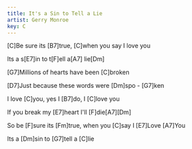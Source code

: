 ```yaml
---
title: It's a Sin to Tell a Lie
artist: Gerry Monroe
key: C
---
```

[C]Be sure its [B7]true,  [C]when you say I love you

Its a s[E7]in to t[F]ell a[A7] lie[Dm]

[G7]Millions of hearts have been [C]broken

[D7]Just because these words were [Dm]spo - [G7]ken

I love [C]you,  yes I [B7]do,   I [C]love you

If you break my [E7]heart    I'll [F]die[A7][Dm]

So be [F]sure its [Fm]true,   when you [C]say  I [E7]Love [A7]You

Its a [Dm]sin to [G7]tell a [C]lie